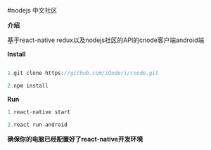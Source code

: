 #nodejs 中文社区

**介绍**

基于react-native redux以及nodejs社区的API的cnode客户端android端

**Install**


```javascript

1.git clone https://github.com/iQoderi/cnode.git

2.npm install 

```

**Run**


```javascript
1.react-native start

2.react run-android
```

**确保你的电脑已经配置好了react-native开发环境**


